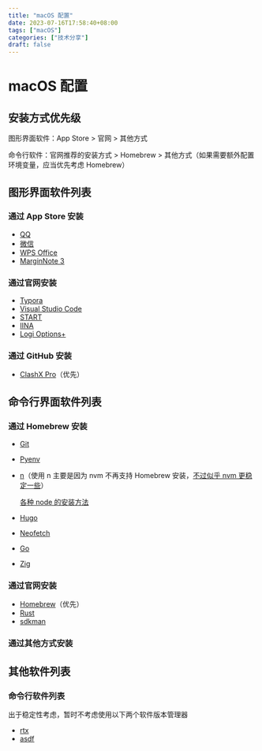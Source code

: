 ```yaml
---
title: "macOS 配置"
date: 2023-07-16T17:58:40+08:00
tags: ["macOS"]
categories: ["技术分享"]
draft: false
---
```


# macOS 配置

## 安装方式优先级

图形界面软件：App Store > 官网 > 其他方式

命令行软件：官网推荐的安装方式 > Homebrew > 其他方式（如果需要额外配置环境变量，应当优先考虑 Homebrew）

## 图形界面软件列表

### 通过 App Store 安装

- [QQ](https://apps.apple.com/cn/app/qq/id451108668?mt=12)
- [微信](https://apps.apple.com/cn/app/%E5%BE%AE%E4%BF%A1/id836500024?mt=12)
- [WPS Office](https://apps.apple.com/cn/app/wps-office/id1443749478?mt=12)
- [MarginNote 3](https://apps.apple.com/cn/app/marginnote-3/id1423522373?mt=12)

### 通过官网安装

- [Typora](https://typora.io)
- [Visual Studio Code](https://code.visualstudio.com)
- [START](https://start.qq.com)
- [IINA](https://iina.io)
- [Logi Options+](https://www.logitech.com/zh-cn/software/logi-options-plus.html)

### 通过 GitHub 安装

- [ClashX Pro](https://install.appcenter.ms/users/clashx/apps/clashx-pro/distribution_groups/public)（优先）

## 命令行界面软件列表

### 通过 Homebrew 安装

- [Git](https://git-scm.com/download/mac)

- [Pyenv](https://github.com/pyenv/pyenv)

- [n](https://github.com/tj/n)（使用 n 主要是因为 nvm 不再支持 Homebrew 安装，[不过似乎 nvm 更稳定一些](https://www.sobyte.net/post/2022-04/node-mvn-n/)）

  [各种 node 的安装方法](https://nodejs.org/en/download/package-manager#nvs)

- [Hugo](https://gohugo.io/installation/macos/#package-managers)

- [Neofetch](https://github.com/dylanaraps/neofetch)

- [Go](https://go.dev)

- [Zig](https://github.com/ziglang/zig/wiki/Install-Zig-from-a-Package-Manager)

### 通过官网安装

- [Homebrew](https://brew.sh)（优先）
- [Rust](https://www.rust-lang.org)
- [sdkman](https://sdkman.io)

### 通过其他方式安装

## 其他软件列表

### 命令行软件列表

出于稳定性考虑，暂时不考虑使用以下两个软件版本管理器

- [rtx](https://github.com/jdxcode/rtx)
- [asdf](https://github.com/asdf-vm/asdf)
